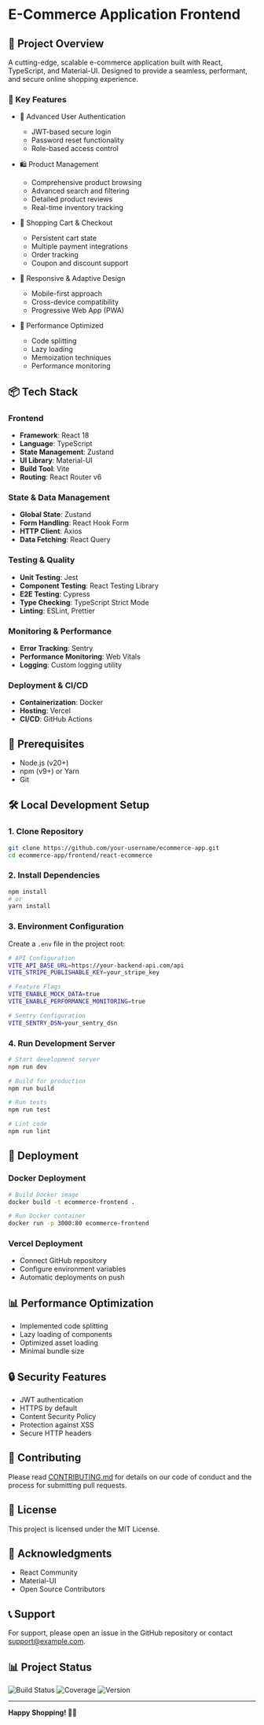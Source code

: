 # E-Commerce Application Frontend

## 🚀 Project Overview

A cutting-edge, scalable e-commerce application built with React, TypeScript, and Material-UI. Designed to provide a seamless, performant, and secure online shopping experience.

### 🌟 Key Features

- 🔐 Advanced User Authentication
  - JWT-based secure login
  - Password reset functionality
  - Role-based access control

- 🛍️ Product Management
  - Comprehensive product browsing
  - Advanced search and filtering
  - Detailed product reviews
  - Real-time inventory tracking

- 🛒 Shopping Cart & Checkout
  - Persistent cart state
  - Multiple payment integrations
  - Order tracking
  - Coupon and discount support

- 📱 Responsive & Adaptive Design
  - Mobile-first approach
  - Cross-device compatibility
  - Progressive Web App (PWA)

- 🚀 Performance Optimized
  - Code splitting
  - Lazy loading
  - Memoization techniques
  - Performance monitoring

## 📦 Tech Stack

### Frontend
- **Framework**: React 18
- **Language**: TypeScript
- **State Management**: Zustand
- **UI Library**: Material-UI
- **Build Tool**: Vite
- **Routing**: React Router v6

### State & Data Management
- **Global State**: Zustand
- **Form Handling**: React Hook Form
- **HTTP Client**: Axios
- **Data Fetching**: React Query

### Testing & Quality
- **Unit Testing**: Jest
- **Component Testing**: React Testing Library
- **E2E Testing**: Cypress
- **Type Checking**: TypeScript Strict Mode
- **Linting**: ESLint, Prettier

### Monitoring & Performance
- **Error Tracking**: Sentry
- **Performance Monitoring**: Web Vitals
- **Logging**: Custom logging utility

### Deployment & CI/CD
- **Containerization**: Docker
- **Hosting**: Vercel
- **CI/CD**: GitHub Actions

## 🔧 Prerequisites

- Node.js (v20+)
- npm (v9+) or Yarn
- Git

## 🛠️ Local Development Setup

### 1. Clone Repository
```bash
git clone https://github.com/your-username/ecommerce-app.git
cd ecommerce-app/frontend/react-ecommerce
```

### 2. Install Dependencies
```bash
npm install
# or
yarn install
```

### 3. Environment Configuration
Create a `.env` file in the project root:
```bash
# API Configuration
VITE_API_BASE_URL=https://your-backend-api.com/api
VITE_STRIPE_PUBLISHABLE_KEY=your_stripe_key

# Feature Flags
VITE_ENABLE_MOCK_DATA=true
VITE_ENABLE_PERFORMANCE_MONITORING=true

# Sentry Configuration
VITE_SENTRY_DSN=your_sentry_dsn
```

### 4. Run Development Server
```bash
# Start development server
npm run dev

# Build for production
npm run build

# Run tests
npm run test

# Lint code
npm run lint
```

## 🚀 Deployment

### Docker Deployment
```bash
# Build Docker image
docker build -t ecommerce-frontend .

# Run Docker container
docker run -p 3000:80 ecommerce-frontend
```

### Vercel Deployment
- Connect GitHub repository
- Configure environment variables
- Automatic deployments on push

## 📊 Performance Optimization

- Implemented code splitting
- Lazy loading of components
- Optimized asset loading
- Minimal bundle size

## 🔒 Security Features

- JWT authentication
- HTTPS by default
- Content Security Policy
- Protection against XSS
- Secure HTTP headers

## 📝 Contributing

Please read [CONTRIBUTING.md](CONTRIBUTING.md) for details on our code of conduct and the process for submitting pull requests.

## 📄 License

This project is licensed under the MIT License.

## 🙌 Acknowledgments

- React Community
- Material-UI
- Open Source Contributors

## 📞 Support

For support, please open an issue in the GitHub repository or contact support@example.com.

## 📊 Project Status

![Build Status](https://github.com/your-username/ecommerce-app/workflows/Frontend-CI/badge.svg)
![Coverage](https://codecov.io/gh/your-username/ecommerce-app/branch/main/graph/badge.svg)
![Version](https://img.shields.io/github/v/release/your-username/ecommerce-app)

---

**Happy Shopping! 🛒✨**
